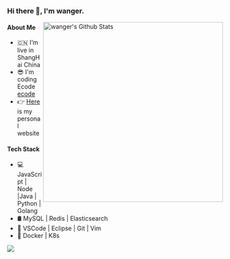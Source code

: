 ### Hi there 👋, I'm wanger.


<img align="right" width="420" src="https://github-readme-stats.vercel.app/api?username=Wangyulue&include_all_commits=true&count_private=true&show_icons=true&line_height=20&title_color=7A7ADB&icon_color=2234AE" alt="wanger's Github Stats">

#### About Me

- 🇨🇳 I’m live in ShangHai China
- 😎 I'm coding Ecode [ecode](https://github.com/WangYuLue/ecode)
- 👉 [Here](https://wangyulue.com/) is my personal website


#### Tech Stack

- 💻 JavaScript | Node |Java | Python | Golang
- 🛢 MySQL | Redis | Elasticsearch
- 🔧 VSCode | Eclipse | Git | Vim 
- 🚀 Docker | K8s






![](https://visitor-badge.glitch.me/badge?page_id=WangYuLue.WangYuLue)
